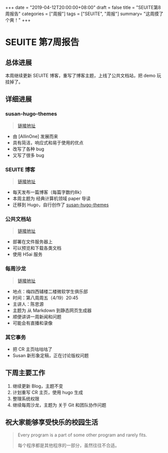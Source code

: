 +++
date = "2019-04-12T20:00:00+08:00"
draft = false
title = "SEUITE第8周报告"
categories = ["周报"]
tags = ["SEUITE", "周报"]
summary= "这周摸了个爽！"
+++

# SEUITE 第7周报告

## 总体进展

本周继续更新 SEUITE 博客，重写了博客主题，上线了公共文档站，把 demo 玩挂掉了。

## 详细进展

### susan-hugo-themes

>[链接地址](https://github.com/seuite/susan-hugo-theme)

- 由 [AllinOne] 发展而来
- 具有简洁，响应式和易于使用的优点
- 改写了各种 bug
- 又写了很多 bug

### SEUITE 博客

> [链接地址](https://seuite.github.io)

- 每天发布一篇博客（每篇字数约8k）
- 本周主题为 经典计算机领域 paper 导读
- 迁移到 Hugo，自行创作了 [susan-hugo-themes](https://github.com/seuite/susan-hugo-theme)

### 公共文档站

> [链接地址](https://ftp.seu.services)

- 部署在文件服务器上
- 可以预览和下载各类文档
- 使用 H5ai 服务

### 每周沙龙

> [链接地址](https://ftp.seu.services)

- 地点：梅四西辅楼二楼微软学生俱乐部
- 时间：第八周周五（4/19）20:45
- 主讲人：陈思源
- 主题为 从 Markdown 到静态网页生成器
- 顺便讲讲一周新闻和问题
- 可能会有直播和录像

### 其它事务

- 把 CR 主页咕咕咕了
- Susan 新形象定稿，正在讨论版权问题

## 下周主要工作

1. 继续更新 Blog，主题不变
2. 计划重写 CR 主页，使用 hugo 生成
3. 整理系统权限
4. 继续每周沙龙，主题为 关于 Git 和团队协作问题

## 祝大家能够享受快乐的校园生活

> Every program is a part of some other program and rarely fits.
>
> 每个程序都是其他程序的一部分，虽然往往不合适。